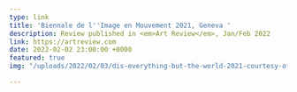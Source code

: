 ```yaml
---
type: link
title: 'Biennale de l''Image en Mouvement 2021, Geneva '
description: Review published in <em>Art Review</em>, Jan/Feb 2022
link: https://artreview.com
date: 2022-02-02 23:00:00 +0000
featured: true
img: "/uploads/2022/02/03/dis-everything-but-the-world-2021-courtesy-of-the-artists-and-centre-dart-contemporain-geneve-photo-cynthia-mai-ammann-720x480.jpeg"

---
```

